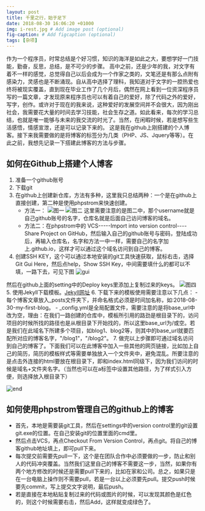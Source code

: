 ```yaml
---
layout: post
title: 千里之行，始于足下
date: 2018-08-30 16:06:20 +01000
img: i-rest.jpg # Add image post (optional)
fig-caption: # Add figcaption (optional)
tags: [杂项]
---
```

作为一个程序员，时常总结是个好习惯，知识的海洋是如此之大，要想学好一门技能，勤奋，反思，总结，是不可少的步骤。
高中之前，还是少年的我，对文字有着不一样的感觉，总觉得自己以后会成为一个作家之类的，文笔还是有那么点附有感染力，灵感也是不断涌现。自从高中选择了理科，我知道对于文字的一腔热爱也终将被现实覆盖，直到现在毕业工作了几个月后，偶然在网上看到一位资深程序员写的一篇文章，才发现原来程序员也可以有着自己的爱好，除了代码之外的爱好，写字，创作。或许对于现在的我来说，这种爱好的发展空间并不会很大，因为刚出社会，我需要花大量的时间去学习技能，社会生存之道。如此看来，每次的学习总结，也就是唯一能够与未来的我交流的时光了。当然，在闲暇时候，若是想写些生活感悟，情感宣泄，还是可以记录下来的。
这是我在github上刚搭建的个人博客。接下来我需要做的是将博客的标签分为几类（PHP、JS、Jquery等等）。在此之前，我想先记录一下搭建此博客的方法与步骤。

## 如何在Github上搭建个人博客
1. 准备一个github账号
2. 下载git
3. 在github上创建新仓库，方法有多种，这里我只总结两种：一个是在github上直接创建，第二种是使用phpstrom来快速创建。
    - 方法一：
![图一]({{site.baseurl}}/assets/img/2018/new1.png)
![图二]({{site.baseurl}}/assets/img/2018/new2.png)
    这里需要注意的是图二中，那个username就是自己github账号的名字，仓库名就是后面自己访问博客的域名。
    - 方法二：在phpstrom中的 VCS-----Import into version control----Share Project on GitHub，然后输入自己的github账号与密码，登陆成功后，再输入仓库名，名字和方法一中一样，需要自己的名字加上.github.io，这样才可以通过这个域名访问到自己的博客。
4. 创建SSH KEY，这个可以通过本地安装的git工具快速获取，鼠标右击，选择Git Gui Here，然后点help，Show SSH Key，中间需要填什么的都可以不填，一路下去，可见下图
![gui]({{site.baseurl}}/assets/img/2018/new4.png)

然后在github上面的setting中的Deploy keys里添加上复制过来的keys。
![图四]({{site.baseurl}}/assets/img/2018/new3.png)
5. 使用Jekyll下载模板。[Jekyll网址](http://jekyllthemes.org/)
6. 下载下来的模板使用需要注意以下几点：
    - 每个博客文章放入_posts文件夹下，并命名格式必须是时间加名称，如:2018-08-30-my-first-blog。
    - _config.yml是全局配置文件，需要注意的是将base_url中改为空，理由：在我们一路创建的仓库中，模板所引用的路劲是根目录下的，访问项目的时候所找的路径也是从根目录下开始找的，所以这里base_url为/或空。若是我们在此域名下所建多个项目，如blog1、blog2等，则其中的base_url就要匹配所对应的博客名字，"/blog1"，"/blog2"。
7. 做完以上步骤即可通过域名访问到自己的博客了。下面我们可以在此博客中加入一些其他的网页链接，比如加上自己的简历，简历的模板样式等需要单独放入一个文件夹中，避免混乱。所要注意的是点击外连接的html要放在根目录下，即和index.html同级下，因为我们访问的时候是域名+文件夹名字。（当然也可以在a标签中设置其他路径，为了样式引入方便，则选择放入根目录下）

![end]({{site.baseurl}}/assets/img/we-in-rest.jpg)

## 如何使用phpstrom管理自己的github上的博客
- 首先，本地是需要装git工具，然后在settings中的version control里的git设置git.exe的位置。在自己安装git的位置里面的cmd里。
- 然后点击VCS，再点Checkout From Version Control，再点git。将自己的博客github地址填上，即可pull下来。
- 每次提交前需要先pull一下，这个是在团队合作中必须要做的一步，防止和别人的代码冲突覆盖。当然我们这里自己的博客不需要这一步，当然，如果你有两个地方修改的时候还是需要pull下来的，比如在家和公司。总之，如果只是在一台电脑上操作则不需要pull，若是一台以上必须要先pull。提交push时候要先commit，写上提交文字说明，最后push。
- 若是直接在本地粘贴复制过来的代码或图片的时候，可以发现其颜色是红色的，则这个时候需要右击，然后Add，这样就变成绿色了。
